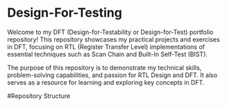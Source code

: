 # Design-For-Testing
Welcome to my DFT (Design-for-Testability or Design-for-Test) portfolio repository! This repository showcases my practical projects and exercises in DFT, focusing on RTL (Register Transfer Level) implementations of essential techniques such as Scan Chain and Built-In Self-Test (BIST).

The purpose of this repository is to demonstrate my technical skills, problem-solving capabilities, and passion for RTL Design and DFT. It also serves as a resource for learning and exploring key concepts in DFT.

#Repository Structure
